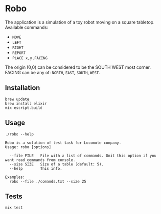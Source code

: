 # Robo

The application is a simulation of a toy robot moving on a square tabletop.
Available commands:

- `MOVE`
- `LEFT`
- `RIGHT`
- `REPORT`
- `PLACE x,y,FACING`

The origin (0,0) can be considered to be the SOUTH WEST most corner.
FACING can be any of: `NORTH`, `EAST`, `SOUTH`, `WEST`.

## Installation

```
brew update
brew install elixir
mix escript.build
```

## Usage

```
./robo --help

Robo is a solution of test task for Locomote company.
Usage: robo [options]

  --file FILE   File with a list of commands. Omit this option if you want read commands from console.
  --size SIZE   Size of a table (default: 5).
  --help        This info.

Examples:
  robo --file ./comands.txt --size 25
```

## Tests

```
mix test
```
